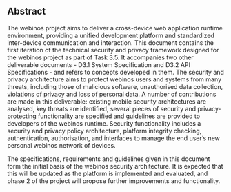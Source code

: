 Abstract
--------

The webinos project aims to deliver a cross-device web application runtime environment, providing a unified development platform and standardized inter-device communication and interaction. This document contains the first iteration of the technical security and privacy framework designed for the webinos project as part of Task 3.5. It accompanies two other deliverable documents - D3.1 System Specification and D3.2 API Specifications - and refers to concepts developed in them. The security and privacy architecture aims to protect webinos users and systems from many threats, including those of malicious software, unauthorised data collection, violations of privacy and loss of personal data. A number of contributions are made in this deliverable: existing mobile security architectures are analysed, key threats are identified, several pieces of security and privacy-protecting functionality are specified and guidelines are provided to developers of the webinos runtime. Security functionality includes a security and privacy policy architecture, platform integrity checking, authentication, authorisation, and interfaces to manage the end user’s new personal webinos network of devices.

The specifications, requirements and guidelines given in this document form the initial basis of the webinos security architecture. It is expected that this will be updated as the platform is implemented and evaluated, and phase 2 of the project will propose further improvements and functionality.

